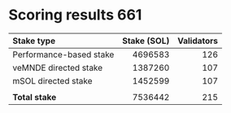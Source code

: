 # Scoring results 661

| Stake type              | Stake (SOL)    | Validators     |
|:------------------------|---------------:|---------------:|
| Performance-based stake | 4696583        | 126            |
| veMNDE directed stake   | 1387260        | 107            |
| mSOL directed stake     | 1452599        | 107            |
|                         |                |                |
| **Total stake**         | 7536442        | 215            |